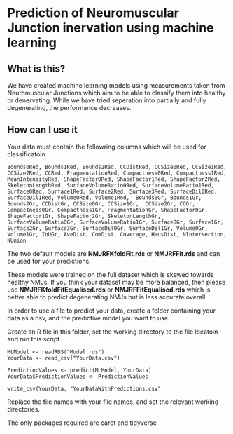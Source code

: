 # Prediction of Neuromuscular Junction inervation using machine learning
## What is this?
We have created machine learning models using measurements taken from Neuromuscular Junctions which aim to be able to classify them into healthy or denervating. While we have tried seperation into partially and fully degenerating, the performance decreases.

## How can I use it
Your data must contain the followring columns which will be used for classificatoin
```
Bounds0Red, Bounds1Red, Bounds2Red, CCDistRed, CCSize0Red, CCSize1Red, CCSize2Red, CCRed, FragmentationRed, Compactness0Red, Compactness1Red, MeanIntensityRed, ShapeFactor0Red, ShapeFactor1Red, ShapeFactor2Red, SkeletonLengthRed, SurfaceVolumeRatio0Red, SurfaceVolumeRatio1Red, Surface0Red, Surface1Red, Surface2Red, Surface3Red, SurfaceDil0Red, SurfaceDil1Red, Volume0Red, Volume1Red,  Bounds0Gr, Bounds1Gr, Bounds2Gr, CCDistGr, CCSize0Gr, CCSize1Gr,  CCSize2Gr, CCGr, Compactness0Gr, Compactness1Gr, FragmentationGr, ShapeFactor0Gr, ShapeFactor1Gr, ShapeFactor2Gr, SkeletonLengthGr, SurfaceVolumeRatio0Gr, SurfaceVolumeRatio1Gr, Surface0Gr, Surface1Gr, Surface2Gr, Surface3Gr, SurfaceDil0Gr, SurfaceDil1Gr, Volume0Gr, Volume1Gr, IoUGr, AveDist, ComDist, Coverage, HausDist, NIntersection, NUnion
```
The two default models are **NMJRFKfoldFit.rds** or **NMJRFFit.rds** and can be used for your predictions. 

These models were trained on the full dataset which is skewed towards healthy NMJs. If you think your dataset may be more balanced, then please use **NMJRFKfoldFitEqualised.rds** or **NMJRFFitEqualised.rds** which is better able to predict degenerating NMJs but is less accurate overall.

In order to use a file to predict your data, create a folder containing your data as a csv, and the predictive model you want to use. 

Create an R file in this folder, set the working directory to the file locatoin and run this script
```
MLModel <- readRDS("Model.rds")
YourData <- read_csv("YourData.csv")

PredictionValues <- predict(MLModel, YourData)
YourData$PredictionValues <- PredictionValues

write_csv(YourData, "YourDataWithPredictions.csv"
```

Replace the file names with your file names, and set the relevant working directories.

The only packages required are caret and tidyverse
